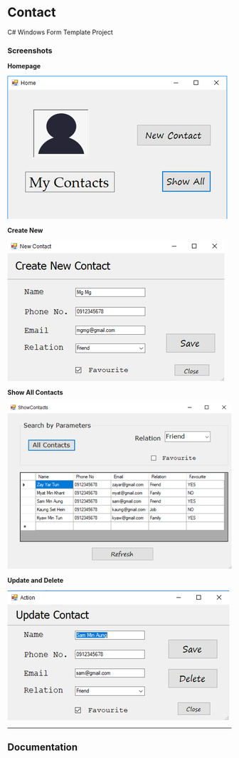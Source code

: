 # Contact
C# Windows Form Template Project

### Screenshots

**Homepage**

![Homepage SS](https://github.com/myatthu-mm/Contact/blob/master/ss/one.png)

**Create New**

![Create New](https://github.com/myatthu-mm/Contact/blob/master/ss/two.png)

**Show All Contacts**

![Show All Contacts](https://github.com/myatthu-mm/Contact/blob/master/ss/three.png)

**Update and Delete**

![Show All Contacts](https://github.com/myatthu-mm/Contact/blob/master/ss/four.png)

---
## Documentation


